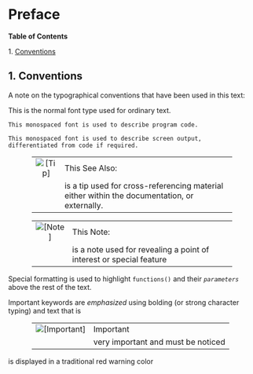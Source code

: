 <div id="preface" class="preface">

<div class="titlepage">

<div>

<div>

# Preface

</div>

</div>

</div>

<div class="toc">

**Table of Contents**

<span class="section">1. [Conventions](preface.html#conventions)</span>

</div>

<div id="conventions" class="section">

<div class="titlepage">

<div>

<div>

## 1. Conventions

</div>

</div>

</div>

A note on the typographical conventions that have been used in this
text:

This is the normal font type used for ordinary text.

``` programlisting
This monospaced font is used to describe program code.
```

``` screen
This monospaced font is used to describe screen output, 
differentiated from code if required.
```

<div class="tip" style="margin-left: 0.5in; margin-right: 0.5in;">

|                            |                                                                                              |
|:--------------------------:|:---------------------------------------------------------------------------------------------|
| ![\[Tip\]](images/tip.png) | This See Also:                                                                               |
|                            | is a tip used for cross-referencing material either within the documentation, or externally. |

</div>

<div class="note" style="margin-left: 0.5in; margin-right: 0.5in;">

|                              |                                                                     |
|:----------------------------:|:--------------------------------------------------------------------|
| ![\[Note\]](images/note.png) | This Note:                                                          |
|                              | is a note used for revealing a point of interest or special feature |

</div>

Special formatting is used to highlight `functions()` and their
*`parameters`* above the rest of the text.

Important keywords are <span class="emphasis">*emphasized*</span> using
bolding (or strong character typing) and text that is

<div class="important" style="margin-left: 0.5in; margin-right: 0.5in;">

|                                        |                                    |
|:--------------------------------------:|:-----------------------------------|
| ![\[Important\]](images/important.png) | Important                          |
|                                        | very important and must be noticed |

</div>

is displayed in a traditional red warning color

</div>

</div>
